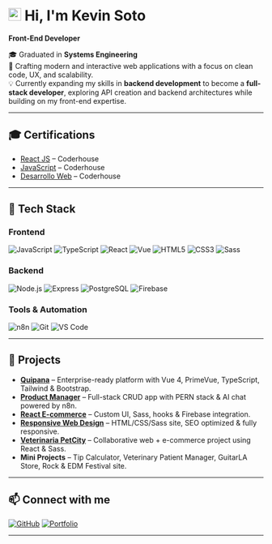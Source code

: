 # <img src="https://kevinsoto.netlify.app/logo.png" alt="Kevin Soto Logo" width="25" height="25" /> Hi, I'm Kevin Soto

**Front-End Developer**

🎓 Graduated in **Systems Engineering**  
🚀 Crafting modern and interactive web applications with a focus on clean code, UX, and scalability.  
💡 Currently expanding my skills in **backend development** to become a **full-stack developer**, exploring API creation and backend architectures while building on my front-end expertise.

---

## 🎓 Certifications

- [React JS](https://pub.coderhouse.com/legacy-certificates/6811e428395778cf5f777ce6?lang=es) – Coderhouse
- [JavaScript](https://pub.coderhouse.com/certificates/f737ea62-43dd-4656-8af1-41c1e93a32c4?v=1) – Coderhouse
- [Desarrollo Web](https://pub.coderhouse.com/legacy-certificates/67805aafe9330b55412d1ec4?lang=es) – Coderhouse

---

## 🔧 Tech Stack

### Frontend
![JavaScript](https://img.shields.io/badge/JavaScript-F7DF1E?style=for-the-badge&logo=javascript&logoColor=black)
![TypeScript](https://img.shields.io/badge/TypeScript-3178C6?style=for-the-badge&logo=typescript&logoColor=white)
![React](https://img.shields.io/badge/React-61DAFB?style=for-the-badge&logo=react&logoColor=black)
![Vue](https://img.shields.io/badge/Vue-4FC08D?style=for-the-badge&logo=vue.js&logoColor=white)
![HTML5](https://img.shields.io/badge/HTML5-E34F26?style=for-the-badge&logo=html5&logoColor=white)
![CSS3](https://img.shields.io/badge/CSS3-1572B6?style=for-the-badge&logo=css3&logoColor=white)
![Sass](https://img.shields.io/badge/Sass-CC6699?style=for-the-badge&logo=sass&logoColor=white)

### Backend
![Node.js](https://img.shields.io/badge/Node.js-339933?style=for-the-badge&logo=node.js&logoColor=white)
![Express](https://img.shields.io/badge/Express-000000?style=for-the-badge&logo=express&logoColor=white)
![PostgreSQL](https://img.shields.io/badge/PostgreSQL-4169E1?style=for-the-badge&logo=postgresql&logoColor=white)
![Firebase](https://img.shields.io/badge/Firebase-FFCA28?style=for-the-badge&logo=firebase&logoColor=black)

### Tools & Automation
![n8n](https://img.shields.io/badge/n8n-000000?style=for-the-badge&logo=n8n&logoColor=white)
![Git](https://img.shields.io/badge/Git-F05032?style=for-the-badge&logo=git&logoColor=white)
![VS Code](https://img.shields.io/badge/VS_Code-007ACC?style=for-the-badge&logo=visual-studio-code&logoColor=white)

---

## 📂 Projects

- **[Quipana](https://quipana.com)** – Enterprise-ready platform with Vue 4, PrimeVue, TypeScript, Tailwind & Bootstrap.
- **[Product Manager](https://rest-apis-typescript-frontend-eta-eight.vercel.app)** – Full-stack CRUD app with PERN stack & AI chat powered by n8n.
- **[React E-commerce](https://silly-entremet-92b88c.netlify.app)** – Custom UI, Sass, hooks & Firebase integration.
- **[Responsive Web Design](https://spontaneous-kitten-423a21.netlify.app)** – HTML/CSS/Sass site, SEO optimized & fully responsive.
- **[Veterinaria PetCity](https://veterinaria-petcity.netlify.app/petshop)** – Collaborative web + e-commerce project using React & Sass.
- **Mini Projects** – Tip Calculator, Veterinary Patient Manager, GuitarLA Store, Rock & EDM Festival site.

---

## 📫 Connect with me

[![GitHub](https://img.shields.io/badge/GitHub-181717?style=for-the-badge&logo=github&logoColor=white)](https://github.com/kevinsoto13)
[![Portfolio](https://img.shields.io/badge/Portfolio-000000?style=for-the-badge&logo=vercel&logoColor=white)](https://kevinsoto.netlify.app/)

---
